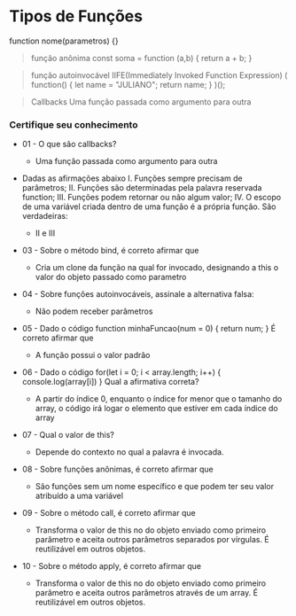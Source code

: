 # Tipos de Funções

function nome(parametros) {}

> função anônima 
const soma = function (a,b) {
    return a + b;
}

> função autoinvocável IIFE(Immediately Invoked Function Expression)
(
    function() {
        let name = "JULIANO";
        return name;
    }
)();

> Callbacks
Uma função passada como argumento para outra

### Certifique seu conhecimento
* 01 - O que são callbacks?
  - Uma função passada como argumento para outra
  
* Dadas as afirmações abaixo
    I. Funções sempre precisam de parâmetros;
    II. Funções são determinadas pela palavra reservada function;
    III. Funções podem retornar ou não algum valor;
    IV. O escopo de uma variável criada dentro de uma função é a própria função.
São verdadeiras:
    - II e III

* 03 - Sobre o método bind, é correto afirmar que
    - Cria um clone da função na qual for invocado, designando a this o valor do objeto passado como parametro

* 04 - Sobre funções autoinvocáveis, assinale a alternativa falsa:
    - Não podem receber parâmetros
  
* 05 - Dado o código
    function minhaFuncao(num = 0) {
        return num;
    }
    É correto afirmar que
    - A função possui o valor padrão

* 06 - Dado o código
        for(let i = 0; i < array.length; i++) {
            console.log(array[i])
        }
    Qual a afirmativa correta?

    - A partir do índice 0, enquanto o índice for menor que o tamanho do array, o código irá logar o elemento que estiver em cada índice do array

* 07 - Qual o valor de this?
    - Depende do contexto no qual a palavra é invocada.

* 08 - Sobre funções anônimas, é correto afirmar que
    - São funções sem um nome específico e que podem ter seu valor atribuído a uma variável

* 09 - Sobre o método call, é correto afirmar que
    - Transforma o valor de this no do objeto enviado como primeiro parâmetro e aceita outros parâmetros separados por vírgulas. É reutilizável em outros objetos.

* 10 - Sobre o método apply, é correto afirmar que
    - Transforma o valor de this no do objeto enviado como primeiro parâmetro e aceita outros parâmetros através de um array. É reutilizável em outros objetos.